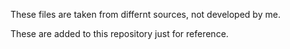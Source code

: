 These files are taken from differnt sources, not developed by me.

These are added to this repository just for reference.
